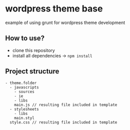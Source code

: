 # wordpress theme base

example of using grunt for wordpress theme development

## How to use?

-   clone this repository
-   install all dependencies -> `npm install`

## Project structure

    - theme.folder
      - javascripts
        - sources
        - ie
        - libs
        main.js // resulting file included in template
      - stylesheets
        - libs
        main.styl
      style.css // resulting file included in template
